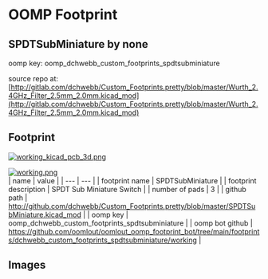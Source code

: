 # OOMP Footprint  
## SPDTSubMiniature  by none  
  
oomp key: oomp_dchwebb_custom_footprints_spdtsubminiature  
  
source repo at: [http://gitlab.com/dchwebb/Custom_Footprints.pretty/blob/master/Wurth_2.4GHz_Filter_2.5mm_2.0mm.kicad_mod](http://gitlab.com/dchwebb/Custom_Footprints.pretty/blob/master/Wurth_2.4GHz_Filter_2.5mm_2.0mm.kicad_mod)  
## Footprint  
  
[![working_kicad_pcb_3d.png](working_kicad_pcb_3d_600.png)](working_kicad_pcb_3d.png)  
  
[![working.png](working_600.png)](working.png)  
| name | value | 
| --- | --- | 
| footprint name | SPDTSubMiniature | 
| footprint description | SPDT Sub Miniature Switch | 
| number of pads | 3 | 
| github path | http://github.com/dchwebb/Custom_Footprints.pretty/blob/master/SPDTSubMiniature.kicad_mod | 
| oomp key | oomp_dchwebb_custom_footprints_spdtsubminiature | 
| oomp bot github | https://github.com/oomlout/oomlout_oomp_footprint_bot/tree/main/footprints/dchwebb_custom_footprints_spdtsubminiature/working | 
## Images  
